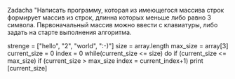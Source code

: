 Zadacha "Написать программу, которая из имеющегося массива строк формирует массив
из строк, длинна которых меньше либо равно 3 символа. Пврвоначальный массив можно 
ввести с клавиатуры, либо задать на старте выполнения алгоритма. 

strenge = ["hello", "2", "world", ":-)"]
size = array.length
max_size = array[3]
current_size = 0 
index = 0
while(current_size <= size) do
    if (current_size <= max_size)
    if (current_size > max_size
    index = current_index+1) 
    print [current_size]



